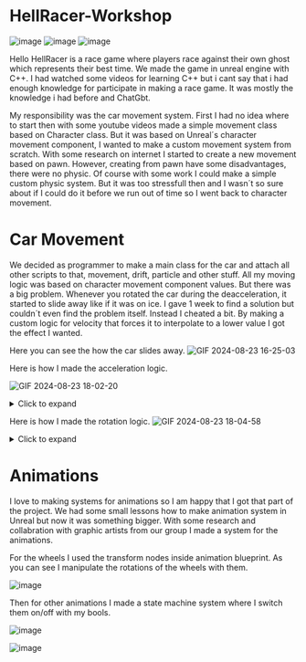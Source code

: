 # HellRacer-Workshop
![image](https://github.com/user-attachments/assets/5107e2eb-72b2-4d48-b820-dae4a683f4fa)
![image](https://github.com/user-attachments/assets/0bdfd15f-4b56-423c-9e26-44cf783dde0b)
![image](https://github.com/user-attachments/assets/aab07311-232d-4e1e-8d6f-233f7d766c89)


Hello HellRacer is a race game where players race against their own ghost which represents their best time. 
We made the game in unreal engine with C++. I had watched some videos for learning C++ but i cant say that i had enough knowledge for participate in making a race game. It was mostly the knowledge i had before and ChatGbt.



My responsibility was the car movement system. First I had no idea where to start then with some youtube videos made a simple movement class based on Character class. But it was based on Unreal´s character movement component, I wanted to make a custom movement system from scratch. With some research on internet I started to create a new movement based on pawn. However, creating from pawn have some disadvantages, there were no physic. Of course with some work I could make a simple custom physic system. But it was too stressfull then and I wasn´t so sure about if I could do it before we run out of time so I went back to character movement. 

# Car Movement

We decided as programmer to make a main class for the car and attach all other scripts to that, movement, drift, particle and other stuff. All my moving logic was based on character movement component values. But there was a big problem. Whenever you rotated the car during the deacceleration, it started to slide away like if it was on ice. I gave 1 week to find a solution but couldn´t even find the problem itself. Instead I cheated a bit. By making a custom logic for velocity that forces it to interpolate to a lower value I got the effect I wanted. 


Here you can see the how the car slides away.
![GIF 2024-08-23 16-25-03](https://github.com/user-attachments/assets/98a1d669-53b8-40a6-ba4c-83dad8001524)

Here is how I made the acceleration logic.

![GIF 2024-08-23 18-02-20](https://github.com/user-attachments/assets/6b56f62c-9ff1-4313-acb9-f0f95c1dd90c)

<details>
  <summary>Click to expand</summary>
  
```csharp
void UCarMovementComponent::AccelerateMovement(float InputValue, bool bCanApplyAcceleration)
{

      // this is the variable I use later in main class to set the input movement
	CurrentAccelerationForInput = FMath::Lerp(CurrentAccelerationForInput, 1, AccelerateUpSpeed);

	isRotatingSmooth = true;

	CharacterMovementComponent->MaxAcceleration = SetMaxAcceleration;
	CharacterMovementComponent->BrakingFrictionFactor = BrakeFriction;
	CharacterMovementComponent->MaxWalkSpeed = CurrentTopSpeed;

	if (AccelerationFromCharacter > SetMaxAcceleration)
	{
		AccelerationFromCharacter = SetMaxAcceleration;
	}

	if (bCanApplyAcceleration)
	{
		AccelerationFromCharacter += InputValue * AccelerationSpeed * GetWorld()->GetDeltaSeconds();
	}
	else
	{
		AccelerationFromCharacter -= InputValue * AccelerationSpeed * GetWorld()->GetDeltaSeconds();
	}

        CharacterMovementComponent->MaxAcceleration = AccelerationFromCharacter;
}
```
</details>

Here is how I made the rotation logic.
![GIF 2024-08-23 18-04-58](https://github.com/user-attachments/assets/5403b64c-4d62-4d5d-9db0-bef5fc87b011)

<details>
  <summary>Click to expand</summary>
  
```csharp

void UCarMovementComponent::RotateMovement(float InputValue, AActor* WorldMesh)
{
	float DefaultWorldRotateSpeed = 100;

	bIsRotating = true;
	FVector CurrentVelocity = CharacterMovementComponent->Velocity;
	CharacterMovementComponent->MaxAcceleration = SetMaxAcceleration;


	MyActorRotation = WorldMesh->GetActorRotation();
	float MyWorldRotationYaw = MyActorRotation.Yaw + InputValue * WorldRotateSpeed * GetWorld()->GetDeltaSeconds();
	MyActorRotation.Yaw = MyWorldRotationYaw;
	WorldMesh->SetActorRotation(FRotator(0, MyWorldRotationYaw, 0));


	if (!bIsAccelerating && bIsRotatingSmooth)
	{
		FVector Deceleration = CurrentVelocity.GetSafeNormal() * deAccelerationSpeedDuringRotation * GetWorld()->GetDeltaSeconds();
		FVector NewVelocity = CurrentVelocity - Deceleration;
		CharacterMovementComponent->Velocity = NewVelocity;
	}
	if (CurrentSpeed <= 0) { return; }

	if (bIsRotatingSmooth && !HasLaunched)
	{
		if (CurrentVelocity.Length() <= MinimumSpeedToRotateInNormalSpeed && bIsDrifting == false)
		{
			WorldRotateSpeed = FMath::Lerp(WorldRotateSpeed, SetWorldRotationLowSpeed, WorldRotateAlpha);
		}

		if (CurrentVelocity.Length() > MinimumSpeedToRotateInNormalSpeed && bIsDrifting == false)
		{
			WorldRotateSpeed = FMath::Lerp(WorldRotateSpeed, SetWorldRotationHighSpeed, WorldRotateAlpha);
		}
	}
	else
	{
		WorldRotateSpeed = DefaultWorldRotateSpeed;
	}
}
```
</details>

# Animations

I love to making systems for animations so I am happy that I got that part of the project. We had some small lessons how to make animation system in Unreal but now it was something bigger. With some research and collabration with graphic artists from our group I made a system for the animations. 

For the wheels I used the transform nodes inside animation blueprint. As you can see I manipulate the rotations of the wheels with them. 

![image](https://github.com/user-attachments/assets/ede39612-c085-4694-a1e2-1f57fac1ed9f)


Then for other animations I made a state machine system where I switch them on/off with my bools.

![image](https://github.com/user-attachments/assets/98a39e88-4e9c-4345-90d9-9dc111b8e859)


![image](https://github.com/user-attachments/assets/0145ffaf-3924-46a9-a2b6-5a0fd5dae9d7)
